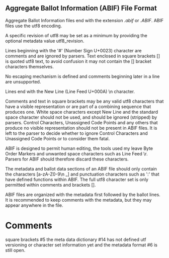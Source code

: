 ## Aggregate Ballot Information (ABIF) File Format

Aggregate Ballot Information files end with the extension _.abif_ or _.ABIF_. ABIF files use the utf8 encoding.

A specific revision of utf8 may be set as a minimum by providing the optional metadata value utf8_revision.

Lines beginning with the '#' (Number Sign U+0023) character are comments and are ignored by parsers. Text enclosed in square brackets [] is quoted utf8 text, to avoid confusion it may not contain the [] bracket characters themselves.

No escaping mechanism is defined and comments beginning later in a line are unsupported.

Lines end with the New Line (Line Feed U+000A) \\n character.

Comments and text in square brackets may be any valid utf8 characters that have a visible representation or are part of a combining sequence that produces one. White space characters except New Line and the standard space character should not be used, and should be ignored (stripped) by parsers. Control Characters, Unassigned Code Points and any others that produce no visible representation should not be present in ABIF files. It is left to the parser to decide whether to ignore Control Characters and Unassigned Code Points or to consider them fatal.

ABIF is designed to permit human editing, the tools used my leave Byte Order Markers and unwanted space characters such as Line Feed \\r. Parsers for ABIF should therefore discard these characters.

The metadata and ballot data sections of an ABIF file should only contain the characters [a-zA-Z0-9\\n _] and punctuation characters such as ':' that have defined functions within ABIF. The full utf8 character set is only permitted within comments and brackets [].

ABIF files are organized with the metadata first followed by the ballot lines. It is recommended to keep comments with the metadata, but they may appear anywhere in the file.

# Comments

square brackets #5
the meta data dictionary #14 has not defined utf versioning or character set information yet and the metadata format #6 is still open.
